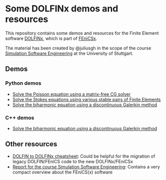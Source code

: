# Some DOLFINx demos and resources

This repository contains some demos and resources for the Finite Element software [DOLFINx](https://github.com/FEniCS/dolfinx), which is part of [FEniCSx](https://github.com/FEniCS/dolfinx).

The material has been created by @juliusgh in the scope of the course [Simulation Software Engineering](https://github.com/Simulation-Software-Engineering) at the University of Stuttgart.

## Demos

### Python demos

- [Solve the Poisson equation using a matrix-free CG solver](python/demo_poisson_matrix_free.ipynb)
- [Solve the Stokes equations using various stable pairs of Finite Elements](python/demo_stokes_stable_pairs.ipynb)
- [Solve the biharmonic equation using a discontinuous Galerkin method](python/demo_biharmonic.ipynb)

### C++ demos

- [Solve the biharmonic equation using a discontinuous Galerkin method](python/demo_biharmonic.ipynb)

## Other resources

- [DOLFIN to DOLFINx cheatsheet](dolfin-dolfinx-cheatsheet.md): Could be helpful for the migration of legacy DOLFIN/FEniCS code to the new DOLFINx/FEniCSx
- [Report for the course Simulation Software Engineering](report): Contains a very compact overview about the FEniCS(x) software
